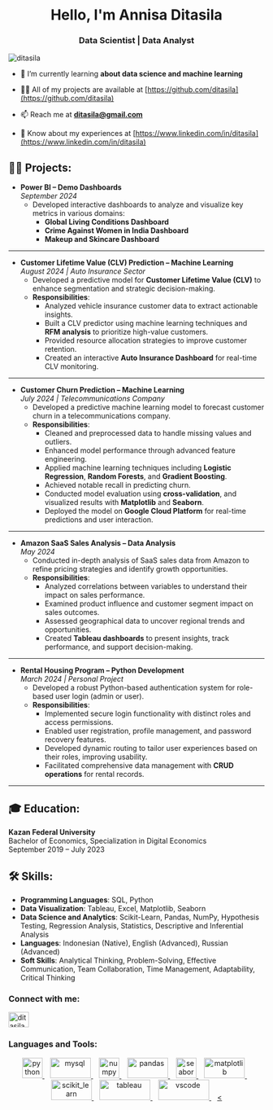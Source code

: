 <h1 align="center">Hello, I'm Annisa Ditasila</h1>
<h3 align="center">Data Scientist | Data Analyst</h3>
<!-- <img align="right" alt="Coding" width="400" src="https://cdn.dribbble.com/users/2514124/screenshots/5439070/media/01d3300ea655f716d67efa6665113005.gif"> -->

<p align="left"> <img src="https://komarev.com/ghpvc/?username=ditasila&label=Profile%20views&color=0e75b6&style=flat" alt="ditasila" /> </p>

<!-- <p align="left"> <a href="https://twitter.com/ditasila_" target="blank"><img src="https://img.shields.io/twitter/follow/ditasila_?logo=twitter&style=for-the-badge" alt="ditasila_" /></a> </p> -->

- 🌱 I’m currently learning **about data science and machine learning**

- 👨‍💻 All of my projects are available at [https://github.com/ditasila](https://github.com/ditasila)

<!-- - 💬 Ask me about **Data Training, Data Modelling, Data Visualization, Python Programming, and Databases** -->

- 📫 Reach me at **ditasila@gmail.com**

- 📄 Know about my experiences at [https://www.linkedin.com/in/ditasila](https://www.linkedin.com/in/ditasila)

<!-- - ⚡ About me **eager to learn new things, detail-oriented, and responsible** -->


<h2>👨‍💻 Projects:</h2>

- **Power BI – Demo Dashboards**  
  *September 2024*  
  - Developed interactive dashboards to analyze and visualize key metrics in various domains:  
    - **Global Living Conditions Dashboard**  
    - **Crime Against Women in India Dashboard**  
    - **Makeup and Skincare Dashboard**

---

- **Customer Lifetime Value (CLV) Prediction – Machine Learning**  
  *August 2024 | Auto Insurance Sector*  
  - Developed a predictive model for **Customer Lifetime Value (CLV)** to enhance segmentation and strategic decision-making.  
  - **Responsibilities**:  
    - Analyzed vehicle insurance customer data to extract actionable insights.  
    - Built a CLV predictor using machine learning techniques and **RFM analysis** to prioritize high-value customers.  
    - Provided resource allocation strategies to improve customer retention.  
    - Created an interactive **Auto Insurance Dashboard** for real-time CLV monitoring.

---

- **Customer Churn Prediction – Machine Learning**  
  *July 2024 | Telecommunications Company*  
  - Developed a predictive machine learning model to forecast customer churn in a telecommunications company.  
  - **Responsibilities**:  
    - Cleaned and preprocessed data to handle missing values and outliers.  
    - Enhanced model performance through advanced feature engineering.  
    - Applied machine learning techniques including **Logistic Regression**, **Random Forests**, and **Gradient Boosting**.  
    - Achieved notable recall in predicting churn.  
    - Conducted model evaluation using **cross-validation**, and visualized results with **Matplotlib** and **Seaborn**.  
    - Deployed the model on **Google Cloud Platform** for real-time predictions and user interaction.

---

- **Amazon SaaS Sales Analysis – Data Analysis**  
  *May 2024*  
  - Conducted in-depth analysis of SaaS sales data from Amazon to refine pricing strategies and identify growth opportunities.  
  - **Responsibilities**:  
    - Analyzed correlations between variables to understand their impact on sales performance.  
    - Examined product influence and customer segment impact on sales outcomes.  
    - Assessed geographical data to uncover regional trends and opportunities.  
    - Created **Tableau dashboards** to present insights, track performance, and support decision-making.

---

- **Rental Housing Program – Python Development**  
  *March 2024 | Personal Project*  
  - Developed a robust Python-based authentication system for role-based user login (admin or user).  
  - **Responsibilities**:  
    - Implemented secure login functionality with distinct roles and access permissions.  
    - Enabled user registration, profile management, and password recovery features.  
    - Developed dynamic routing to tailor user experiences based on their roles, improving usability.  
    - Facilitated comprehensive data management with **CRUD operations** for rental records.

---

<h2>🎓 Education:</h2>

**Kazan Federal University**  
Bachelor of Economics, Specialization in Digital Economics  
September 2019 – July 2023 

<h2>🛠 Skills:</h2>

- **Programming Languages**: SQL, Python
- **Data Visualization**: Tableau, Excel, Matplotlib, Seaborn
- **Data Science and Analytics**: Scikit-Learn, Pandas, NumPy, Hypothesis Testing, Regression Analysis, Statistics, Descriptive and Inferential Analysis
- **Languages**: Indonesian (Native), English (Advanced), Russian (Advanced)
- **Soft Skills**: Analytical Thinking, Problem-Solving, Effective Communication, Team Collaboration, Time Management, Adaptability, Critical Thinking

<h3 align="left">Connect with me:</h3>
<p align="left">
<!-- <a href="https://twitter.com/ditasila_" target="blank"><img align="center" src="https://raw.githubusercontent.com/rahuldkjain/github-profile-readme-generator/master/src/images/icons/Social/twitter.svg" alt="ditasila_" height="30" width="40" /></a> -->
<a href="https://linkedin.com/in/ditasila" target="blank"><img align="center" src="https://raw.githubusercontent.com/rahuldkjain/github-profile-readme-generator/master/src/images/icons/Social/linked-in-alt.svg" alt="ditasila" height="30" width="40" /></a>
<!-- <a href="https://fb.com/ditasila" target="blank"><img align="center" src="https://raw.githubusercontent.com/rahuldkjain/github-profile-readme-generator/master/src/images/icons/Social/facebook.svg" alt="ditasila" height="30" width="40" /></a>
<a href="https://instagram.com/ditasila" target="blank"><img align="center" src="https://raw.githubusercontent.com/rahuldkjain/github-profile-readme-generator/master/src/images/icons/Social/instagram.svg" alt="ditasila" height="30" width="40" /></a> -->
</p>

<h3 align="left">Languages and Tools:</h3>
<p align="center"> 
  <a href="https://www.python.org" target="_blank" rel="noreferrer">
    <img src="https://www.vectorlogo.zone/logos/python/python-icon.svg" alt="python" width="40" height="40"/>
  </a>&nbsp;&nbsp;
  <a href="https://www.mysql.com/" target="_blank" rel="noreferrer">
    <img src="https://www.vectorlogo.zone/logos/mysql/mysql-official.svg" alt="mysql" width="80" height="40"/>
  </a>&nbsp;&nbsp;
  <a href="https://numpy.org/" target="_blank" rel="noreferrer">
    <img src="https://www.vectorlogo.zone/logos/numpy/numpy-icon.svg" alt="numpy" width="40" height="40"/>
  </a>&nbsp;&nbsp;
  <a href="https://pandas.pydata.org/" target="_blank" rel="noreferrer">
    <img src="https://github.com/gilbarbara/logos/blob/main/logos/pandas.svg" alt="pandas" width="80" height="40"/>
  </a>&nbsp;&nbsp;
  <a href="https://seaborn.pydata.org/" target="_blank" rel="noreferrer">
    <img src="https://seaborn.pydata.org/_images/logo-mark-lightbg.svg" alt="seaborn" width="40" height="40"/>
  </a>&nbsp;&nbsp;
  <a href="https://matplotlib.org/" target="_blank" rel="noreferrer">
    <img src="https://github.com/gilbarbara/logos/blob/main/logos/matplotlib.svg" alt="matplotlib" width="80" height="40"/>
  </a>&nbsp;&nbsp;
  <a href="https://scikit-learn.org/" target="_blank" rel="noreferrer">
    <img src="https://upload.wikimedia.org/wikipedia/commons/0/05/Scikit_learn_logo_small.svg" alt="scikit_learn" width="80" height="40"/>
  </a>&nbsp;&nbsp;
  <a href="https://www.tableau.com/" target="_blank" rel="noreferrer">
    <img src="https://github.com/detain/svg-logos/blob/master/svg/t/tableau-logo-1.svg" alt="tableau" width="100" height="40"/>
  </a>&nbsp;&nbsp;
  <a href="https://code.visualstudio.com/" target="_blank" rel="noreferrer">
    <img src="https://www.vectorlogo.zone/logos/visualstudio_code/visualstudio_code-ar21.svg" alt="vscode" width="100" height="40"/>
  </a>&nbsp;&nbsp;
  <a href="https://jupyter.org/" target="_blank" rel="noreferrer">
    <
